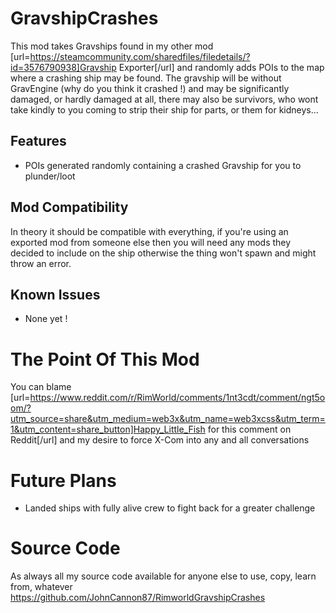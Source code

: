# GravshipCrashes
This mod takes Gravships found in my other mod [url=https://steamcommunity.com/sharedfiles/filedetails/?id=3576790938]Gravship Exporter[/url] and randomly adds POIs to the map where a crashing ship may be found.
The gravship will be without GravEngine (why do you think it crashed !) and may be significantly damaged, or hardly damaged at all, there may also be survivors, who wont take kindly to you coming to strip their ship for parts, or them for kidneys...

## Features
* POIs generated randomly containing a crashed Gravship for you to plunder/loot

## Mod Compatibility
In theory it should be compatible with everything, if you're using an exported mod from someone else then you will need any mods they decided to include on the ship otherwise the thing won't spawn and might throw an error.

## Known Issues
* None yet !

# The Point Of This Mod
You can blame [url=https://www.reddit.com/r/RimWorld/comments/1nt3cdt/comment/ngt5oom/?utm_source=share&utm_medium=web3x&utm_name=web3xcss&utm_term=1&utm_content=share_button]Happy_Little_Fish for this comment on Reddit[/url] and my desire to force X-Com into any and all conversations

# Future Plans
* Landed ships with fully alive crew to fight back for a greater challenge

# Source Code
As always all my source code available for anyone else to use, copy, learn from, whatever
https://github.com/JohnCannon87/RimworldGravshipCrashes
